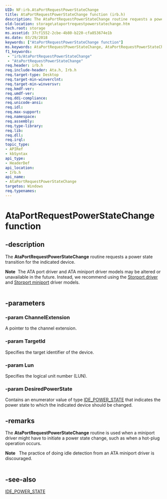 ```yaml
---
UID: NF:irb.AtaPortRequestPowerStateChange
title: AtaPortRequestPowerStateChange function (irb.h)
description: The AtaPortRequestPowerStateChange routine requests a power state transition for the indicated device.Note  The ATA port driver and ATA miniport driver models may be altered or unavailable in the future.
old-location: storage\ataportrequestpowerstatechange.htm
tech.root: storage
ms.assetid: 37cf1552-2cbe-4b80-b220-cfa853674e1b
ms.date: 03/29/2018
keywords: ["AtaPortRequestPowerStateChange function"]
ms.keywords: AtaPortRequestPowerStateChange, AtaPortRequestPowerStateChange routine [Storage Devices], irb/AtaPortRequestPowerStateChange, storage.ataportrequestpowerstatechange
f1_keywords:
 - "irb/AtaPortRequestPowerStateChange"
 - "AtaPortRequestPowerStateChange"
req.header: irb.h
req.include-header: Ata.h, Irb.h
req.target-type: Desktop
req.target-min-winverclnt: 
req.target-min-winversvr: 
req.kmdf-ver: 
req.umdf-ver: 
req.ddi-compliance: 
req.unicode-ansi: 
req.idl: 
req.max-support: 
req.namespace: 
req.assembly: 
req.type-library: 
req.lib: 
req.dll: 
req.irql: 
topic_type:
- APIRef
- kbSyntax
api_type:
- HeaderDef
api_location:
- Irb.h
api_name:
- AtaPortRequestPowerStateChange
targetos: Windows
req.typenames: 
---
```


# AtaPortRequestPowerStateChange function


## -description


The <b>AtaPortRequestPowerStateChange</b> routine requests a power state transition for the indicated device.
<div class="alert"><b>Note</b>  The ATA port driver and ATA miniport driver models may be altered or unavailable in the future. Instead, we recommend using the <a href="https://docs.microsoft.com/windows-hardware/drivers/storage/storport-driver">Storport driver</a> and <a href="https://docs.microsoft.com/windows-hardware/drivers/storage/storport-miniport-drivers">Storport miniport</a> driver models.</div><div> </div>

## -parameters




### -param ChannelExtension

A pointer to the channel extension. 


### -param TargetId

Specifies the target identifier of the device. 


### -param Lun

Specifies the logical unit number (LUN). 


### -param DesiredPowerState

Contains an enumerator value of type <a href="https://docs.microsoft.com/windows-hardware/drivers/ddi/irb/ne-irb-ide_power_state">IDE_POWER_STATE</a> that indicates the power state to which the indicated device should be changed. 


## -remarks



The <b>AtaPortRequestPowerStateChange</b> routine is used when a miniport driver might have to initiate a power state change, such as when a hot-plug operation occurs. 

<div class="alert"><b>Note</b>   The practice of doing idle detection from an ATA miniport driver is discouraged. </div>
<div> </div>



## -see-also




<a href="https://docs.microsoft.com/windows-hardware/drivers/ddi/irb/ne-irb-ide_power_state">IDE_POWER_STATE</a>
 

 

